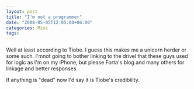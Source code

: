 ```yaml
---
layout: post
title: "I'm not a programmer"
date: "2008-05-05T12:05:00+06:00"
categories: Misc 
tags: 
---
```


Well at least according to Tiobe. I guess this makes me a unicorn herder or some such. I'mnot going to bother linking to the drivel that these guys used for logic as I'm on my iPhone, but please Forta's blog and many others for linkage and better responses.

If anything is "dead" now I'd say it is Tiobe's credibility.